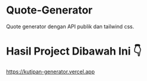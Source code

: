 # Quote-Generator

Quote generator dengan API publik dan tailwind css. 

# Hasil Project Dibawah Ini 👇
https://kutipan-generator.vercel.app

